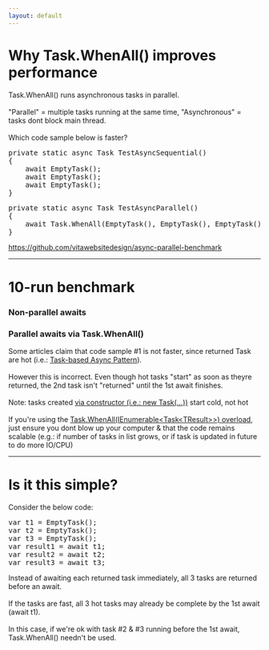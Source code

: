 ```yaml
---
layout: default
---
```

<h1>Why Task.WhenAll() improves performance</h1>

<p>
  Task.WhenAll() runs asynchronous tasks in parallel.
  <br>
  <br>
  "Parallel" = multiple tasks running at the same time, "Asynchronous" = tasks dont block main thread.
  <br>
  <br>
  Which code sample below is faster?
</p>

<pre>
private static async Task TestAsyncSequential()
{
    await EmptyTask();
    await EmptyTask();
    await EmptyTask();
}
</pre>

<pre>
private static async Task TestAsyncParallel()
{
    await Task.WhenAll(EmptyTask(), EmptyTask(), EmptyTask());
}
</pre>

<a href="https://github.com/vitawebsitedesign/async-parallel-benchmark">https://github.com/vitawebsitedesign/async-parallel-benchmark</a>

<hr />

<h1>10-run benchmark</h1>
<h3>Non-parallel awaits</h3>
<blockquote class="imgur-embed-pub" lang="en" data-id="a/DkNrZZ3"  ><a href="//imgur.com/a/DkNrZZ3"></a></blockquote><script async src="//s.imgur.com/min/embed.js" charset="utf-8"></script>
<h3>Parallel awaits via Task.WhenAll()</h3>
<blockquote class="imgur-embed-pub" lang="en" data-id="a/IvsrYQD" data-context="false" ><a href="//imgur.com/a/IvsrYQD"></a></blockquote><script async src="//s.imgur.com/min/embed.js" charset="utf-8"></script>

<p>
  Some articles claim that code sample #1 is not faster, since returned Task are hot (i.e.: <a href="https://docs.microsoft.com/en-us/dotnet/standard/asynchronous-programming-patterns/task-based-asynchronous-pattern-tap">Task-based Async Pattern</a>).
  <br>
  <br>
  However this is incorrect. Even though hot tasks "start" as soon as theyre returned, the 2nd task isn't "returned" until the 1st await finishes.
  <br>
  <br>
  Note: tasks created <a href="https://docs.microsoft.com/en-us/dotnet/api/system.threading.tasks.task.-ctor?view=netframework-4.8">via constructor (i.e.: new Task(...))</a> start cold, not hot
  <br>
  <br>
  If you're using the <a href="https://docs.microsoft.com/en-us/dotnet/api/system.threading.tasks.task.whenall?view=netframework-4.8">Task.WhenAll(IEnumerable&lt;Task&lt;TResult&gt;&gt;) overload</a>, just ensure you dont blow up your computer & that the code remains scalable (e.g.: if number of tasks in list grows, or if task is updated in future to do more IO/CPU)
</p>

<hr />

<h1>Is it this simple?</h1>

<p>Consider the below code:</p>

<pre>
var t1 = EmptyTask();
var t2 = EmptyTask();
var t3 = EmptyTask();
var result1 = await t1;
var result2 = await t2;
var result3 = await t3;
</pre>

<p>
  Instead of awaiting each returned task immediately, all 3 tasks are returned before an await.
  <br>
  <br>
  If the tasks are fast, all 3 hot tasks may already be complete by the 1st await (await t1).
  <br>
  <br>
  In this case, if we're ok with task #2 & #3 running before the 1st await, Task.WhenAll() needn't be used.
</p>
